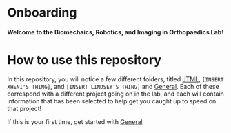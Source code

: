 # Onboarding
#### Welcome to the Biomechaics, Robotics, and Imaging in Orthopaedics Lab!

# How to use this repository
In this repository, you will notice a few different folders, titled [JTML](https://github.com/BRIO-lab/brio-lab-onboarding/tree/main/JTML), ``[INSERT XHENI'S THING]``, and ``[INSERT LINDSEY'S THING]`` and [General](https://github.com/BRIO-lab/brio-lab-onboarding/tree/main/General). Each of these correspond with a different project going on in the lab, and each will contain information that has been selected to help get you caught up to speed on that project!

If this is your first time, get started with [General](https://github.com/BRIO-lab/brio-lab-onboarding/tree/main/General)